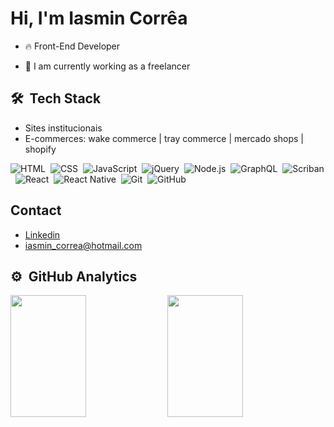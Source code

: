 <h1 align="left">Hi, I'm Iasmin Corrêa</h1>

- 🔥 Front-End Developer

- 🔭 I am currently working as a freelancer

## 🛠 &nbsp;Tech Stack

- Sites institucionais
- E-commerces: wake commerce | tray commerce | mercado shops | shopify

  
![HTML](https://img.shields.io/badge/-HTML-05122A?style=flat&logo=HTML5)&nbsp;
![CSS](https://img.shields.io/badge/-CSS-05122A?style=flat&logo=CSS3&logoColor=1572B6)&nbsp;
![JavaScript](https://img.shields.io/badge/-JavaScript-05122A?style=flat&logo=javascript)&nbsp;
![jQuery](https://img.shields.io/badge/-jQuery-05122A?style=flat&logo=jquery)&nbsp;
![Node.js](https://img.shields.io/badge/-Node.js-05122A?style=flat&logo=node.js)&nbsp;
![GraphQL](https://img.shields.io/badge/-GraphQL-05122A?style=flat&logo=graphql)&nbsp;
![Scriban](https://img.shields.io/badge/-Scriban-05122A?style=flat&logo=scriban)&nbsp;
![React](https://img.shields.io/badge/-React-05122A?style=flat&logo=react)&nbsp;
![React Native](https://img.shields.io/badge/-React_Native-05122A?style=flat&logo=react)&nbsp;
![Git](https://img.shields.io/badge/-Git-05122A?style=flat&logo=git)&nbsp;
![GitHub](https://img.shields.io/badge/-GitHub-05122A?style=flat&logo=github)&nbsp;

## Contact
- <a href="https://linkedin.com/in/iasmin-corrêa-rebelo/" target="_blank">Linkedin</a><br>
- <a href="mailto:iasmin_correa@hotmail.com" target="_blank">iasmin_correa@hotmail.com</a>

## ⚙️ &nbsp;GitHub Analytics

<p align="left">
<img height="195px" width="49%" src="https://github-readme-stats.vercel.app/api?username=iasmincorrea&show_icons=true&theme=dark&include_all_commits=true&count_private=true"/>
<img height="195px" width="49%" src="https://github-readme-stats.vercel.app/api/top-langs/?username=iasmincorrea&layout=compact&langs_count=7&theme=dark"/>
</p>
